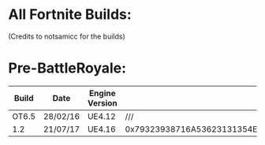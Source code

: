# All Fortnite Builds:
(Credits to notsamicc for the builds)

# Pre-BattleRoyale:
| Build       | Date            | Engine Version | AES                                                                | Link                     |
| ----------- | --------------- | -------------- | ------------------------------------------------------------------ | ------------------------ |
| OT6.5       |  28/02/16       | UE4.12         | ///                                                                | https://rebrand.ly/OT6_5 |
| 1.2         |  21/07/17       | UE4.16         | 0x79323938716A53623131354E71513341676164333044576E3251597254493843 | https://rebrand.ly/1_2_0 |
